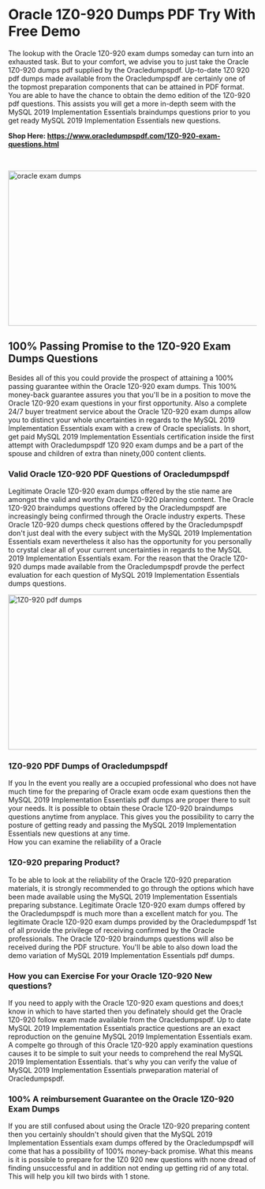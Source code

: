 <h1>Oracle 1Z0-920 Dumps PDF Try With Free Demo</h1>
<p>The lookup with the Oracle 1Z0-920 exam dumps someday can turn into an exhausted task. But to your comfort, we advise you to just take the Oracle 1Z0-920 dumps pdf supplied by the Oracledumpspdf. Up-to-date 1Z0 920 pdf dumps made available from the Oracledumpspdf are certainly one of the topmost preparation components that can be attained in PDF format. You are able to have the chance to obtain the demo edition of the 1Z0-920 pdf questions. This assists you will get a more in-depth seem with the MySQL 2019 Implementation Essentials braindumps questions prior to you get ready MySQL 2019 Implementation Essentials new questions.</p>
<p><strong>Shop Here: <a href="https://www.oracledumpspdf.com/1Z0-920-exam-questions.html">https://www.oracledumpspdf.com/1Z0-920-exam-questions.html</a></strong></p>
<p>&nbsp;</p>
<p><span style="font-weight: 400;"><img style="display: block; margin-left: auto; margin-right: auto;" src="https://i.ibb.co/RCKYBmz/digital-marketing-Made-with-Poster-My-Wall.jpg" alt="oracle exam dumps" width="850" height="314" /></span></p>
<h2><strong>100% Passing Promise to the 1Z0-920 Exam Dumps Questions</strong></h2>
<p>Besides all of this you could provide the prospect of attaining a 100% passing guarantee within the Oracle 1Z0-920 exam dumps. This 100% money-back guarantee assures you that you'll be in a position to move the Oracle 1Z0-920 exam questions in your first opportunity. Also a complete 24/7 buyer treatment service about the Oracle 1Z0-920 exam dumps allow you to distinct your whole uncertainties in regards to the MySQL 2019 Implementation Essentials exam with a crew of Oracle specialists. In short, get paid MySQL 2019 Implementation Essentials certification inside the first attempt with Oracledumpspdf 1Z0 920 exam dumps and be a part of the spouse and children of extra than ninety,000 content clients.</p>
<h3><strong>Valid Oracle 1Z0-920 PDF Questions of Oracledumpspdf</strong></h3>
<p>Legitimate Oracle 1Z0-920 exam dumps offered by the stie name are amongst the valid and worthy Oracle 1Z0-920 planning content. The Oracle 1Z0-920 braindumps questions offered by the Oracledumpspdf are increasingly being confirmed through the Oracle industry experts. These Oracle 1Z0-920 dumps check questions offered by the Oracledumpspdf don't just deal with the every subject with the MySQL 2019 Implementation Essentials exam nevertheless it also has the opportunity for you personally to crystal clear all of your current uncertainties in regards to the MySQL 2019 Implementation Essentials exam. For the reason that the Oracle 1Z0-920 dumps made available from the Oracledumpspdf provde the perfect evaluation for each question of MySQL 2019 Implementation Essentials dumps questions.</p>
<p><a href="https://www.oracledumpspdf.com/1Z0-920-exam-questions.html"><span style="font-weight: 400;"><img style="display: block; margin-left: auto; margin-right: auto;" src="https://i.ibb.co/zfVYYs0/Digital-Marketing-Agency-Made-with-Poster-My-Wall-1.jpg" alt="1Z0-920 pdf dumps" width="850" height="314" /></span></a></p>
<h3><strong>1Z0-920 PDF Dumps of Oracledumpspdf</strong></h3>
<p>If you In the event you really are a occupied professional who does not have much time for the preparing of Oracle exam ocde exam questions then the MySQL 2019 Implementation Essentials pdf dumps are proper there to suit your needs. It is possible to obtain these Oracle 1Z0-920 braindumps questions anytime from anyplace. This gives you the possibility to carry the posture of getting ready and passing the MySQL 2019 Implementation Essentials new questions at any time.<br />How you can examine the reliability of a Oracle</p>
<h3>1Z0-920 preparing Product?</h3>
<p>To be able to look at the reliability of the Oracle 1Z0-920 preparation materials, it is strongly recommended to go through the options which have been made available using the MySQL 2019 Implementation Essentials preparing substance. Legitimate Oracle 1Z0-920 exam dumps offered by the Oracledumpspdf is much more than a excellent match for you. The legitimate Oracle 1Z0-920 exam dumps provided by the Oracledumpspdf 1st of all provide the privilege of receiving confirmed by the Oracle professionals. The Oracle 1Z0-920 braindumps questions will also be received during the PDF structure. You'll be able to also down load the demo variation of MySQL 2019 Implementation Essentials pdf dumps.</p>
<h3>How you can Exercise For your Oracle 1Z0-920 New questions?</h3>
<p>If you need to apply with the Oracle 1Z0-920 exam questions and does;t know in which to have started then you definately should get the Oracle 1Z0-920 follow exam made available from the Oracledumpspdf. Up to date MySQL 2019 Implementation Essentials practice questions are an exact reproduction on the genuine MySQL 2019 Implementation Essentials exam. A compelte go through of this Oracle 1Z0-920 apply examination questions causes it to be simple to suit your needs to comprehend the real MySQL 2019 Implementation Essentials. that's why you can verify the value of MySQL 2019 Implementation Essentials prweparation material of Oracledumpspdf.</p>
<h3><strong>100% A reimbursement Guarantee on the Oracle 1Z0-920 Exam Dumps</strong></h3>
<p>If you are still confused about using the Oracle 1Z0-920 preparing content then you certainly shouldn't should given that the MySQL 2019 Implementation Essentials exam dumps offered by the Oracledumpspdf will come that has a possibility of 100% money-back promise. What this means is it is possible to prepare for the 1Z0 920 new questions with none dread of finding unsuccessful and in addition not ending up getting rid of any total. This will help you kill two birds with 1 stone.</p>
